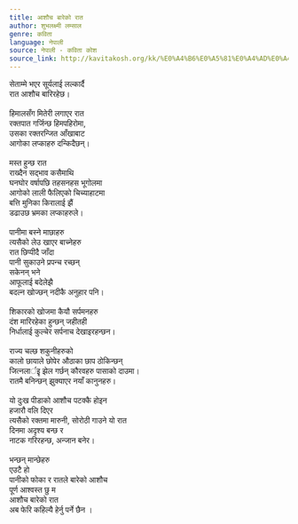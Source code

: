 ```yaml
---
title: आशौच बारेको रात
author: शुभलक्ष्मी लम्साल
genre: कविता
language: नेपाली
source: नेपाली - कविता कोश
source_link: http://kavitakosh.org/kk/%E0%A4%B6%E0%A5%81%E0%A4%AD%E0%A4%B2%E0%A4%95%E0%A5%8D%E0%A4%B7%E0%A5%8D%E0%A4%AE%E0%A5%80_%E0%A4%B2%E0%A4%AE%E0%A5%8D%E0%A4%B8%E0%A4%BE%E0%A4%B2
---
```


सेताम्मे भएर सूर्यलाई लल्कार्दै  
रात आशौच बारिरहेछ।  
   
हिमालसँग मितेरी लगाएर रात  
रक्तपात गर्जिन्छ हिमपहिरोमा,  
उसका रक्तरन्जित आँखाबाट  
आगोका लप्काहरु दन्किदैछन्।  
   
मस्त हुन्छ रात  
राख्दैन सद्भाव कसैमाथि  
घनघोर वर्षापछि तहसनहस भूगोलमा  
आगोको लाली फैलिएको चिच्याहाटमा  
बत्ति मुनिका किरालाई झैं  
डढाउछ भ्रमका लप्काहरुले।  
   
पानीमा बस्ने माछाहरु  
त्यसैको लेउ खाएर बाच्नेहरु  
रात छिप्पीदै जाँदा  
पानी सुकाउने प्रपन्च रच्छन्  
सकेनन् भने  
आफूलाई बदेलेझै  
बदल्न खोज्छन् नदीकै अनुहार पनि।  
   
शिकारको खोजमा कैयौ सर्पमनहरु  
दंश मारिरहेका हुन्छन् जहीतही  
निर्धालाई कुल्चेर सर्पनाच देखाइरहन्छन।  
   
राज्य चल्छ शकुनीहरुको  
कालो छायाले छोपेर औठाका छाप ठोकिन्छन्  
जित्नलार्इृ झेल गर्छन् कौरवहरु पासाको दाउमा।  
रातमै बनिन्छन् झुक्याएर नयाँ कानुनहरु।  
   
यो दुःख पीडाको आशौच पटक्कै होइन  
हजारौ वलि दिएर  
त्यसैको रक्तमा मारुनी, सोरोठी गाउने यो रात  
दिनमा अदृश्य बन्छ र  
नाटक गरिरहन्छ, अन्जान बनेर।  
   
भन्छन् मान्छेहरु  
एउटै हो  
पानीको फोका र रातले बारेको आशौच  
पूर्ण आश्वस्त छु म  
आशौच बारेको रात  
अब फेरि कहिल्यै हेर्नु पर्ने छैन ।
